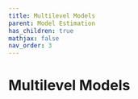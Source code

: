```yaml
---
title: Multilevel Models
parent: Model Estimation
has_children: true
mathjax: false
nav_order: 3
---
```


# Multilevel Models

